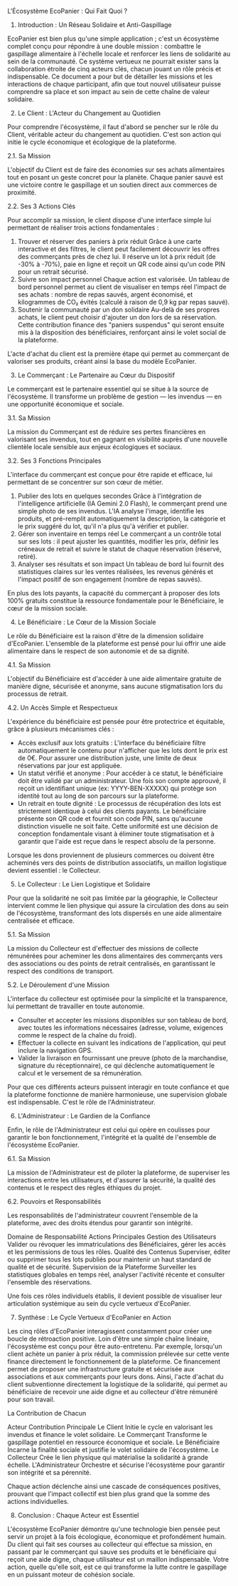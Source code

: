 L'Écosystème EcoPanier : Qui Fait Quoi ?

1. Introduction : Un Réseau Solidaire et Anti-Gaspillage

EcoPanier est bien plus qu'une simple application ; c'est un écosystème complet conçu pour répondre à une double mission : combattre le gaspillage alimentaire à l'échelle locale et renforcer les liens de solidarité au sein de la communauté. Ce système vertueux ne pourrait exister sans la collaboration étroite de cinq acteurs clés, chacun jouant un rôle précis et indispensable. Ce document a pour but de détailler les missions et les interactions de chaque participant, afin que tout nouvel utilisateur puisse comprendre sa place et son impact au sein de cette chaîne de valeur solidaire.

2. Le Client : L'Acteur du Changement au Quotidien

Pour comprendre l'écosystème, il faut d'abord se pencher sur le rôle du Client, véritable acteur du changement au quotidien. C'est son action qui initie le cycle économique et écologique de la plateforme.

2.1. Sa Mission

L'objectif du Client est de faire des économies sur ses achats alimentaires tout en posant un geste concret pour la planète. Chaque panier sauvé est une victoire contre le gaspillage et un soutien direct aux commerces de proximité.

2.2. Ses 3 Actions Clés

Pour accomplir sa mission, le client dispose d'une interface simple lui permettant de réaliser trois actions fondamentales :

1. Trouver et réserver des paniers à prix réduit Grâce à une carte interactive et des filtres, le client peut facilement découvrir les offres des commerçants près de chez lui. Il réserve un lot à prix réduit (de -30% à -70%), paie en ligne et reçoit un QR code ainsi qu'un code PIN pour un retrait sécurisé.
2. Suivre son impact personnel Chaque action est valorisée. Un tableau de bord personnel permet au client de visualiser en temps réel l'impact de ses achats : nombre de repas sauvés, argent économisé, et kilogrammes de CO₂ évités (calculé à raison de 0,9 kg par repas sauvé).
3. Soutenir la communauté par un don solidaire Au-delà de ses propres achats, le client peut choisir d'ajouter un don lors de sa réservation. Cette contribution finance des "paniers suspendus" qui seront ensuite mis à la disposition des bénéficiaires, renforçant ainsi le volet social de la plateforme.

L'acte d'achat du client est la première étape qui permet au commerçant de valoriser ses produits, créant ainsi la base du modèle EcoPanier.

3. Le Commerçant : Le Partenaire au Cœur du Dispositif

Le commerçant est le partenaire essentiel qui se situe à la source de l'écosystème. Il transforme un problème de gestion — les invendus — en une opportunité économique et sociale.

3.1. Sa Mission

La mission du Commerçant est de réduire ses pertes financières en valorisant ses invendus, tout en gagnant en visibilité auprès d'une nouvelle clientèle locale sensible aux enjeux écologiques et sociaux.

3.2. Ses 3 Fonctions Principales

L'interface du commerçant est conçue pour être rapide et efficace, lui permettant de se concentrer sur son cœur de métier.

1. Publier des lots en quelques secondes Grâce à l'intégration de l'intelligence artificielle (IA Gemini 2.0 Flash), le commerçant prend une simple photo de ses invendus. L'IA analyse l'image, identifie les produits, et pré-remplit automatiquement la description, la catégorie et le prix suggéré du lot, qu'il n'a plus qu'à vérifier et publier.
2. Gérer son inventaire en temps réel Le commerçant a un contrôle total sur ses lots : il peut ajuster les quantités, modifier les prix, définir les créneaux de retrait et suivre le statut de chaque réservation (réservé, retiré).
3. Analyser ses résultats et son impact Un tableau de bord lui fournit des statistiques claires sur les ventes réalisées, les revenus générés et l'impact positif de son engagement (nombre de repas sauvés).

En plus des lots payants, la capacité du commerçant à proposer des lots 100% gratuits constitue la ressource fondamentale pour le Bénéficiaire, le cœur de la mission sociale.

4. Le Bénéficiaire : Le Cœur de la Mission Sociale

Le rôle du Bénéficiaire est la raison d'être de la dimension solidaire d'EcoPanier. L'ensemble de la plateforme est pensé pour lui offrir une aide alimentaire dans le respect de son autonomie et de sa dignité.

4.1. Sa Mission

L'objectif du Bénéficiaire est d'accéder à une aide alimentaire gratuite de manière digne, sécurisée et anonyme, sans aucune stigmatisation lors du processus de retrait.

4.2. Un Accès Simple et Respectueux

L'expérience du bénéficiaire est pensée pour être protectrice et équitable, grâce à plusieurs mécanismes clés :

* Accès exclusif aux lots gratuits : L'interface du bénéficiaire filtre automatiquement le contenu pour n'afficher que les lots dont le prix est de 0€. Pour assurer une distribution juste, une limite de deux réservations par jour est appliquée.
* Un statut vérifié et anonyme : Pour accéder à ce statut, le bénéficiaire doit être validé par un administrateur. Une fois son compte approuvé, il reçoit un identifiant unique (ex: YYYY-BEN-XXXXX) qui protège son identité tout au long de son parcours sur la plateforme.
* Un retrait en toute dignité : Le processus de récupération des lots est strictement identique à celui des clients payants. Le bénéficiaire présente son QR code et fournit son code PIN, sans qu'aucune distinction visuelle ne soit faite. Cette uniformité est une décision de conception fondamentale visant à éliminer toute stigmatisation et à garantir que l'aide est reçue dans le respect absolu de la personne.

Lorsque les dons proviennent de plusieurs commerces ou doivent être acheminés vers des points de distribution associatifs, un maillon logistique devient essentiel : le Collecteur.

5. Le Collecteur : Le Lien Logistique et Solidaire

Pour que la solidarité ne soit pas limitée par la géographie, le Collecteur intervient comme le lien physique qui assure la circulation des dons au sein de l'écosystème, transformant des lots dispersés en une aide alimentaire centralisée et efficace.

5.1. Sa Mission

La mission du Collecteur est d'effectuer des missions de collecte rémunérées pour acheminer les dons alimentaires des commerçants vers des associations ou des points de retrait centralisés, en garantissant le respect des conditions de transport.

5.2. Le Déroulement d'une Mission

L'interface du collecteur est optimisée pour la simplicité et la transparence, lui permettant de travailler en toute autonomie.

* Consulter et accepter les missions disponibles sur son tableau de bord, avec toutes les informations nécessaires (adresse, volume, exigences comme le respect de la chaîne du froid).
* Effectuer la collecte en suivant les indications de l'application, qui peut inclure la navigation GPS.
* Valider la livraison en fournissant une preuve (photo de la marchandise, signature du réceptionnaire), ce qui déclenche automatiquement le calcul et le versement de sa rémunération.

Pour que ces différents acteurs puissent interagir en toute confiance et que la plateforme fonctionne de manière harmonieuse, une supervision globale est indispensable. C'est le rôle de l'Administrateur.

6. L'Administrateur : Le Gardien de la Confiance

Enfin, le rôle de l'Administrateur est celui qui opère en coulisses pour garantir le bon fonctionnement, l'intégrité et la qualité de l'ensemble de l'écosystème EcoPanier.

6.1. Sa Mission

La mission de l'Administrateur est de piloter la plateforme, de superviser les interactions entre les utilisateurs, et d'assurer la sécurité, la qualité des contenus et le respect des règles éthiques du projet.

6.2. Pouvoirs et Responsabilités

Les responsabilités de l'administrateur couvrent l'ensemble de la plateforme, avec des droits étendus pour garantir son intégrité.

Domaine de Responsabilité	Actions Principales
Gestion des Utilisateurs	Valider ou révoquer les immatriculations des Bénéficiaires, gérer les accès et les permissions de tous les rôles.
Qualité des Contenus	Superviser, éditer ou supprimer tous les lots publiés pour maintenir un haut standard de qualité et de sécurité.
Supervision de la Plateforme	Surveiller les statistiques globales en temps réel, analyser l'activité récente et consulter l'ensemble des réservations.

Une fois ces rôles individuels établis, il devient possible de visualiser leur articulation systémique au sein du cycle vertueux d'EcoPanier.

7. Synthèse : Le Cycle Vertueux d'EcoPanier en Action

Les cinq rôles d'EcoPanier interagissent constamment pour créer une boucle de rétroaction positive. Loin d'être une simple chaîne linéaire, l'écosystème est conçu pour être auto-entretenu. Par exemple, lorsqu'un client achète un panier à prix réduit, la commission prélevée sur cette vente finance directement le fonctionnement de la plateforme. Ce financement permet de proposer une infrastructure gratuite et sécurisée aux associations et aux commerçants pour leurs dons. Ainsi, l'acte d'achat du client subventionne directement la logistique de la solidarité, qui permet au bénéficiaire de recevoir une aide digne et au collecteur d'être rémunéré pour son travail.

La Contribution de Chacun

Acteur	Contribution Principale
Le Client	Initie le cycle en valorisant les invendus et finance le volet solidaire.
Le Commerçant	Transforme le gaspillage potentiel en ressource économique et sociale.
Le Bénéficiaire	Incarne la finalité sociale et justifie le volet solidaire de l'écosystème.
Le Collecteur	Crée le lien physique qui matérialise la solidarité à grande échelle.
L'Administrateur	Orchestre et sécurise l'écosystème pour garantir son intégrité et sa pérennité.

Chaque action déclenche ainsi une cascade de conséquences positives, prouvant que l'impact collectif est bien plus grand que la somme des actions individuelles.

8. Conclusion : Chaque Acteur est Essentiel

L'écosystème EcoPanier démontre qu'une technologie bien pensée peut servir un projet à la fois écologique, économique et profondément humain. Du client qui fait ses courses au collecteur qui effectue sa mission, en passant par le commerçant qui sauve ses produits et le bénéficiaire qui reçoit une aide digne, chaque utilisateur est un maillon indispensable. Votre action, quelle qu'elle soit, est ce qui transforme la lutte contre le gaspillage en un puissant moteur de cohésion sociale.
